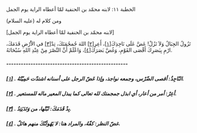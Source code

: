   الخطبة  ١١: لابنه محمّد بن الحنفية لمّا أعطاه الراية يوم الجمل	

ومن كلام له (عليه السلام)

[لابنه محمّد بن الحنفية لمّا أعطاه الراية يوم الجمل]

تَزُولُ الجِبَالُ وَلاَ تَزُلْ! عَضَّ عَلَى نَاجِذِكَ[[١\]](https://arabic.balaghah.net/node/429#_ftn1)، أَعِرِ[[٢\]](https://arabic.balaghah.net/node/429#_ftn2) اللهَ جُمجُمَتَكَ، تِدْ[[٣\]](https://arabic.balaghah.net/node/429#_ftn3) في الاَْرْضِ قَدَمَكَ، ارْمِ بِبَصَرِكَ أَقْصَى القَوْمِ، وَغُضَّ بَصَرَكَ[[٤\]](https://arabic.balaghah.net/node/429#_ftn4)، وَاعْلَمْ أَنَّ النَّصْرَ مِنْ عِنْدِ اللهِ سُبْحَانَهُ.

##### --------------------------------------------------

##### [[١\]](https://arabic.balaghah.net/node/429#_ftnref1) . النّاجِذُ: أقصى الضّرْس، وجمعه نواجذ، وإذا عَضّ الرجل على أسنانه اشتدّت حَمِيّتُهُ.

##### [[٢\]](https://arabic.balaghah.net/node/429#_ftnref2) . أعِرْ: أمر من أعار، أي ابذل جمجمتك لله تعالى كما يبذل المعير ماله للمستعير.

##### [[٣\]](https://arabic.balaghah.net/node/429#_ftnref3) . بِدْ قَدَمَكَ: ثَبّتْها، من وَتَدَيَتِدُ.

##### [[٤\]](https://arabic.balaghah.net/node/429#_ftnref4) . غضّ النظر: كفّهُ، والمراد هنا: لا يَهُولَنّكَ منهم هائلٌ. 
